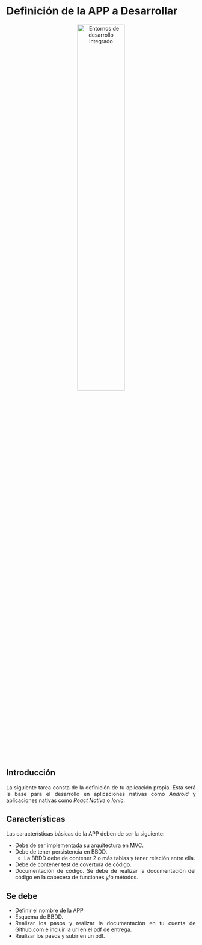 <div align="justify">

# Definición de la APP a Desarrollar

<div align="center">

<img width="50%" src="https://www.esdesignbarcelona.com/sites/default/files/img/los-errores-al-crear-una-app-movil-que-debes-evitar-1.jpg" alt="Entornos de desarrollo integrado">

</div>

## Introducción

 La siguiente tarea consta de la definición de tu aplicación propia. Esta será la base para el desarrollo en aplicaciones nativas como _Android_ y aplicaciones nativas como _React Native_ o _Ionic_.

## Características

 Las características básicas de la APP deben de ser la siguiente:
 - Debe de ser implementada su arquitectura en MVC.
 - Debe de tener persistencia en BBDD.
   - La BBDD debe de contener 2 o más tablas y tener relación entre ella. 
 - Debe de contener test de covertura de código.
 - Documentación de código. Se debe de realizar la documentación del código en la cabecera de funciones y/o métodos.
 

## Se debe
 - Definir el nombre de la APP
 - Esquema de BBDD.
 - Realizar los pasos y realizar la documentación en tu cuenta de Github.com e incluir la url en el pdf de entrega.
 - Realizar los pasos y subir en un pdf.

</div>